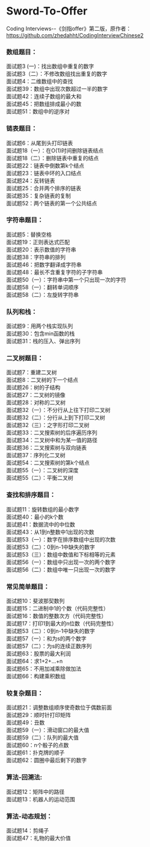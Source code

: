 # Sword-To-Offer 
Coding Interviews--《剑指offer》第二版，原作者：https://github.com/zhedahht/CodingInterviewChinese2        
### 数组题目：
面试题3 (一)：找出数组中重复的数字        
面试题3（二）：不修改数组找出重复的数字      
面试题4：二维数组中的查找             
面试题39：数组中出现次数超过一半的数字            
面试题42：连续子数组的最大和              
面试题45：把数组排成最小的数               
面试题51：数组中的逆序对                      
### 链表题目：
面试题6：从尾到头打印链表                      
面试题18（一）：在O(1)时间删除链表结点                  
面试题18（二）：删除链表中重复的结点                    
面试题22：链表中倒数第k个结点                
面试题23：链表中环的入口结点              
面试题24：反转链表           
面试题25：合并两个排序的链表             
面试题35：复杂链表的复制              
面试题52：两个链表的第一个公共结点              
### 字符串题目：
面试题5：替换空格             
面试题19：正则表达式匹配           
面试题20：表示数值的字符串           
面试题38：字符串的排列          
面试题46：把数字翻译成字符串           
面试题48：最长不含重复字符的子字符串             
面试题50（一）：字符串中第一个只出现一次的字符          
面试题58（一）：翻转单词顺序        
面试题58（二）：左旋转字符串            
### 队列和栈：
面试题9：用两个栈实现队列            
面试题30：包含min函数的栈            
面试题31：栈的压入、弹出序列           
### 二叉树题目：
面试题7：重建二叉树             
面试题8：二叉树的下一个结点            
面试题26：树的子结构           
面试题27：二叉树的镜像             
面试题28：对称的二叉树           
面试题32（一）：不分行从上往下打印二叉树            
面试题32（二）：分行从上到下打印二叉树            
面试题32（三）：之字形打印二叉树               
面试题33：二叉搜索树的后序遍历序列                   
面试题34：二叉树中和为某一值的路径                 
面试题36：二叉搜索树与双向链表                 
面试题37：序列化二叉树                  
面试题54：二叉搜索树的第k个结点                 
面试题55（一）：二叉树的深度               
面试题55（二）：平衡二叉树                
### 查找和排序题目： 
面试题11：旋转数组的最小数字               
面试题40：最小的k个数             
面试题41：数据流中的中位数              
面试题43：从1到n整数中1出现的次数                
面试题53（一）：数字在排序数组中出现的次数                 
面试题53（二）：0到n-1中缺失的数字               
面试题53（三）：数组中数值和下标相等的元素                  
面试题56（一）：数组中只出现一次的两个数字                
面试题56（二）：数组中唯一只出现一次的数字                
### 常见简单题目： 
面试题10：斐波那契数列            
面试题15：二进制中1的个数（代码完整性）              
面试题16：数值的整数次方（代码完整性）                 
面试题17：打印1到最大的n位数（代码完整性）                  
面试题53（二）：0到n-1中缺失的数字                 
面试题57（一）：和为s的两个数字                    
面试题57（二）：为s的连续正数序列                 
面试题63：股票的最大利润              
面试题64：求1+2+…+n                       
面试题65：不用加减乘除做加法                      
面试题66：构建乘积数组                    
### 较复杂题目： 
面试题21：调整数组顺序使奇数位于偶数前面            
面试题29：顺时针打印矩阵               
面试题49：丑数               
面试题59（一）：滑动窗口的最大值                 
面试题59（二）：队列的最大值              
面试题60：n个骰子的点数                 
面试题61：扑克牌的顺子                     
面试题62：圆圈中最后剩下的数字                   
### 算法-回溯法: 
面试题12：矩阵中的路径            
面试题13：机器人的运动范围                           
### 算法-动态规划：
面试题14：剪绳子                   
面试题47：礼物的最大价值                 
